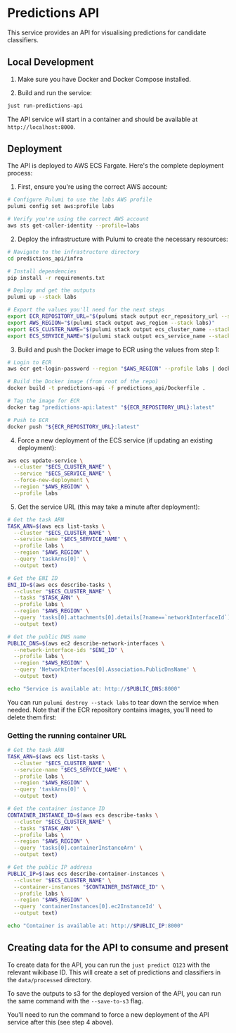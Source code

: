 # Predictions API

This service provides an API for visualising predictions for candidate classifiers.

## Local Development

1. Make sure you have Docker and Docker Compose installed.

2. Build and run the service:

```bash
just run-predictions-api
```

The API service will start in a container and should be available at `http://localhost:8000`.

## Deployment

The API is deployed to AWS ECS Fargate. Here's the complete deployment process:

1. First, ensure you're using the correct AWS account:

```bash
# Configure Pulumi to use the labs AWS profile
pulumi config set aws:profile labs

# Verify you're using the correct AWS account
aws sts get-caller-identity --profile=labs
```

2. Deploy the infrastructure with Pulumi to create the necessary resources:

```bash
# Navigate to the infrastructure directory
cd predictions_api/infra

# Install dependencies
pip install -r requirements.txt

# Deploy and get the outputs
pulumi up --stack labs

# Export the values you'll need for the next steps
export ECR_REPOSITORY_URL="$(pulumi stack output ecr_repository_url --stack labs)"
export AWS_REGION="$(pulumi stack output aws_region --stack labs)"
export ECS_CLUSTER_NAME="$(pulumi stack output ecs_cluster_name --stack labs)"
export ECS_SERVICE_NAME="$(pulumi stack output ecs_service_name --stack labs)"
```

3. Build and push the Docker image to ECR using the values from step 1:

```bash
# Login to ECR
aws ecr get-login-password --region "$AWS_REGION" --profile labs | docker login --username AWS --password-stdin "$ECR_REPOSITORY_URL"

# Build the Docker image (from root of the repo)
docker build -t predictions-api -f predictions_api/Dockerfile .

# Tag the image for ECR
docker tag "predictions-api:latest" "${ECR_REPOSITORY_URL}:latest"

# Push to ECR
docker push "${ECR_REPOSITORY_URL}:latest"
```

4. Force a new deployment of the ECS service (if updating an existing deployment):

```bash
aws ecs update-service \
  --cluster "$ECS_CLUSTER_NAME" \
  --service "$ECS_SERVICE_NAME" \
  --force-new-deployment \
  --region "$AWS_REGION" \
  --profile labs
```

5. Get the service URL (this may take a minute after deployment):

```bash
# Get the task ARN
TASK_ARN=$(aws ecs list-tasks \
  --cluster "$ECS_CLUSTER_NAME" \
  --service-name "$ECS_SERVICE_NAME" \
  --profile labs \
  --region "$AWS_REGION" \
  --query 'taskArns[0]' \
  --output text)

# Get the ENI ID
ENI_ID=$(aws ecs describe-tasks \
  --cluster "$ECS_CLUSTER_NAME" \
  --tasks "$TASK_ARN" \
  --profile labs \
  --region "$AWS_REGION" \
  --query 'tasks[0].attachments[0].details[?name==`networkInterfaceId`].value' \
  --output text)

# Get the public DNS name
PUBLIC_DNS=$(aws ec2 describe-network-interfaces \
  --network-interface-ids "$ENI_ID" \
  --profile labs \
  --region "$AWS_REGION" \
  --query 'NetworkInterfaces[0].Association.PublicDnsName' \
  --output text)

echo "Service is available at: http://$PUBLIC_DNS:8000"
```

You can run `pulumi destroy --stack labs` to tear down the service when needed. Note that if the ECR repository contains images, you'll need to delete them first:

### Getting the running container URL

```bash
# Get the task ARN
TASK_ARN=$(aws ecs list-tasks \
  --cluster "$ECS_CLUSTER_NAME" \
  --service-name "$ECS_SERVICE_NAME" \
  --profile labs \
  --region "$AWS_REGION" \
  --query 'taskArns[0]' \
  --output text)

# Get the container instance ID
CONTAINER_INSTANCE_ID=$(aws ecs describe-tasks \
  --cluster "$ECS_CLUSTER_NAME" \
  --tasks "$TASK_ARN" \
  --profile labs \
  --region "$AWS_REGION" \
  --query 'tasks[0].containerInstanceArn' \
  --output text)

# Get the public IP address
PUBLIC_IP=$(aws ecs describe-container-instances \
  --cluster "$ECS_CLUSTER_NAME" \
  --container-instances "$CONTAINER_INSTANCE_ID" \
  --profile labs \
  --region "$AWS_REGION" \
  --query 'containerInstances[0].ec2InstanceId' \
  --output text)

echo "Container is available at: http://$PUBLIC_IP:8000"
```

## Creating data for the API to consume and present

To create data for the API, you can run the `just predict Q123` with the relevant wikibase ID. This will create a set of predictions and classifiers in the `data/processed` directory.

To save the outputs to s3 for the deployed version of the API, you can run the same command with the `--save-to-s3` flag.

You'll need to run the command to force a new deployment of the API service after this (see step 4 above).
